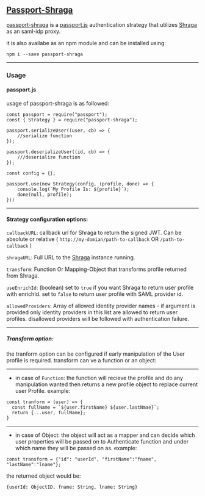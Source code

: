 ## [Passport-Shraga](https://shragauser.github.io/passport-shraga/#/)
[passport-shraga](https://github.com/ShragaUser/passport-shraga) is a [passport.js](http://www.passportjs.org/) authentication strategy that utilizes [Shraga](https://shragauser.github.io/adfs-proxy-shraga/) as an saml-idp proxy. 

it is also availabe as an npm module and can be installed using: 
```
npm i --save passport-shraga
```

---

### Usage
#### passport.js

usage of passport-shraga is as followed:

```
const passport = require("passport");
const { Strategy } = require("passport-shraga");

passport.serializeUser((user, cb) => {
    //serialize function
});

passport.deserializeUser((id, cb) => {
    ///deserialize function
});

const config = {};

passport.use(new Strategy(config, (profile, done) => {
    console.log(`My Profile Is: ${profile}`);
    done(null, profile);
}))
```

----

#### Strategy configuration options:
```callbackURL```: callback url for Shraga to return the signed JWT. Can be absolute or relative ( ```http://my-domian/path-to-callback``` OR ```/path-to-callback``` )

```shragaURL```: Full URL to the [Shraga](https://shragauser.github.io/adfs-proxy-shraga/) instance running.

```transform```: Function Or Mapping-Object that transforms profile returned from Shraga. 

```useEnrichId```: (boolean) set to ```true``` if you want Shraga to return user profile with enrichId. set to ```false``` to return user profile with SAML provider id.

```allowedProviders```: Array of allowed identity provider names - if argument is provided only identity providers in this list are allowed to return user profiles. disallowed providers will be followed with authentication failure.

----

##### Transform option:
the tranform option can be configured if early manipulation of the User profile is required. 
transform can ve a function or an object:

----

* in case of ```Function```: the function will recieve the profile and do any manipulation wanted then returns a new profile object to replace current user Profile. example: 
```
const tranform = (user) => {
  const fullName = `${user.firstName} ${user.lastNmae}`;
  return {...user, fullName};
}
```

----

* in case of Object: the object will act as a mapper and can decide which user properties will be passed on to Authenticate function and under which name they will be passed on as. example:
```
const transform = {"id": "userId", "firstName":"fname", "lastName":"lname"};
```
the returned object would be: 
```
{userId: ObjectID, fname: String, lname: String}
```
